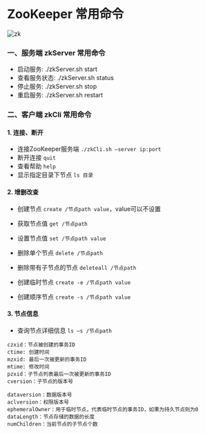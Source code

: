 # ZooKeeper 常用命令
![zk](https://fgq233.github.io/imgs/springcloud/zookeeper3.png)


### 一、服务端 zkServer 常用命令

* 启动服务: ./zkServer.sh start
* 查看服务状态: ./zkServer.sh status
* 停止服务: ./zkServer.sh stop 
* 重启服务: ./zkServer.sh restart 
 
 
 
### 二、客户端 zkCli 常用命令
#### 1. 连接、断开
* 连接ZooKeeper服务端 `./zkCli.sh –server ip:port`
* 断开连接 `quit`
* 查看帮助 `help`
* 显示指定目录下节点 `ls 目录`

#### 2. 增删改查
* 创建节点 `create /节点path value`，value可以不设置
* 获取节点值 `get /节点path`
* 设置节点值 `set /节点path value`
* 删除单个节点 `delete /节点path`
* 删除带有子节点的节点 `deleteall /节点path`


* 创建临时节点 `create -e /节点path value`
* 创建顺序节点 `create -s /节点path value`

#### 3. 节点信息
* 查询节点详细信息 `ls –s /节点path`

```
czxid：节点被创建的事务ID 
ctime: 创建时间 
mzxid: 最后一次被更新的事务ID 
mtime: 修改时间 
pzxid：子节点列表最后一次被更新的事务ID
cversion：子节点的版本号 

dataversion：数据版本号 
aclversion：权限版本号 
ephemeralOwner：用于临时节点，代表临时节点的事务ID，如果为持久节点则为0 
dataLength：节点存储的数据的长度 
numChildren：当前节点的子节点个数 
```



